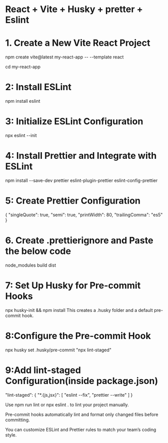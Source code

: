 # React + Vite + Husky + pretter + Eslint 

# 1. Create a New Vite React Project
npm create vite@latest my-react-app -- --template react

cd my-react-app

# 2: Install ESLint
npm install eslint

# 3: Initialize ESLint Configuration
npx eslint --init

# 4: Install Prettier and Integrate with ESLint
npm install --save-dev prettier eslint-plugin-prettier eslint-config-prettier

# 5: Create Prettier Configuration
{
  "singleQuote": true,
  "semi": true,
  "printWidth": 80,
  "trailingComma": "es5"
}

# 6. Create .prettierignore and Paste the below code
node_modules
build
dist

# 7: Set Up Husky for Pre-commit Hooks
npx husky-init && npm install
This creates a .husky folder and a default pre-commit hook.

# 8:Configure the Pre-commit Hook
npx husky set .husky/pre-commit "npx lint-staged"


# 9:Add lint-staged Configuration(inside package.json)
"lint-staged": {
  "*.{js,jsx}": [
    "eslint --fix",
    "prettier --write"
  ]
}


Use npm run lint or npx eslint . to lint your project manually.

Pre-commit hooks automatically lint and format only changed files before committing.

You can customize ESLint and Prettier rules to match your team’s coding style.

